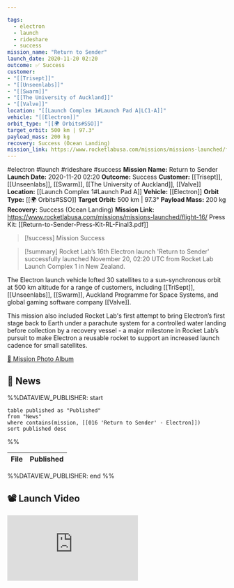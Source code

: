 ```yaml
---

tags:
  - electron
  - launch
  - rideshare
  - success
mission_name: "Return to Sender"
launch_date: 2020-11-20 02:20
outcome: ✅ Success
customer: 
- "[[Trisept]]"
- "[[Unseenlabs]]"
- "[[Swarm]]"
- "[[The University of Auckland]]"
- "[[Valve]]"
location: "[[Launch Complex 1#Launch Pad A|LC1-A]]"
vehicle: "[[Electron]]"
orbit_type: "[[🌍 Orbits#SSO]]"
target_orbit: 500 km | 97.3°
payload_mass: 200 kg
recovery: Success (Ocean Landing)
mission_link: https://www.rocketlabusa.com/missions/missions-launched/flight-16/
---
```


#electron #launch #rideshare #success
**Mission Name:** Return to Sender
**Launch Date:** 2020-11-20 02:20
**Outcome:** Success
**Customer:** [[Trisept]], [[Unseenlabs]], [[Swarm]], [[The University of Auckland]], [[Valve]]
**Location:** [[Launch Complex 1#Launch Pad A]]
**Vehicle:** [[Electron]]
**Orbit Type:** [[🌍 Orbits#SSO]]
**Target Orbit:** 500 km | 97.3°
**Payload Mass:** 200 kg
**Recovery:** Success (Ocean Landing)
**Mission Link:** https://www.rocketlabusa.com/missions/missions-launched/flight-16/
Press Kit: [[Return-to-Sender-Press-Kit-RL-Final3.pdf]]

>[!success] Mission Success

>[!summary]
Rocket Lab’s 16th Electron launch 'Return to Sender' successfully launched November 20, 02:20 UTC from Rocket Lab Launch Complex 1 in New Zealand.
>
The Electron launch vehicle lofted 30 satellites to a sun-synchronous orbit at 500 km altitude for a range of customers, including [[TriSept]], [[Unseenlabs]], [[Swarm]], Auckland Programme for Space Systems, and global gaming software company [[Valve]]. 
>
This mission also included Rocket Lab's first attempt to bring Electron’s first stage back to Earth under a parachute system for a controlled water landing before collection by a recovery vessel - a major milestone in Rocket Lab’s pursuit to make Electron a reusable rocket to support an increased launch cadence for small satellites.
>
[📸 Mission Photo Album](https://www.flickr.com/photos/rocketlab/albums/72157716860025163/)

## 📰 News
%%DATAVIEW_PUBLISHER: start
```
table published as "Published"
from "News"
where contains(mission, [[016 'Return to Sender' - Electron]])
sort published desc
```
%%

| File | Published |
| ---- | --------- |

%%DATAVIEW_PUBLISHER: end %%

## 📽️ Launch Video
<div class="responsive-video">
<iframe src="https://www.youtube.com/embed/eZGI_lHGltA" title="Rocket Lab&#39;s Electron - Return to Sender Mission" frameborder="0" allow="accelerometer; autoplay; clipboard-write; encrypted-media; gyroscope; picture-in-picture; web-share" referrerpolicy="strict-origin-when-cross-origin" allowfullscreen></iframe>     
</div>
